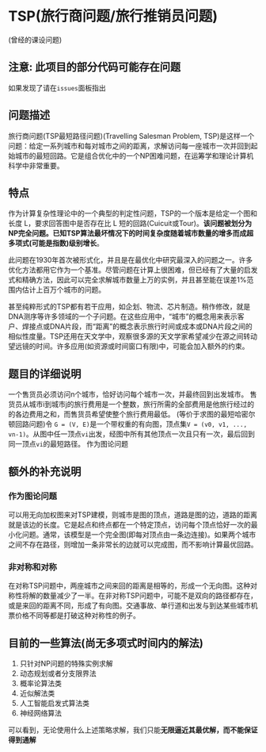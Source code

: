 # TSP(旅行商问题/旅行推销员问题)
(曾经的课设问题)

## 注意: 此项目的部分代码可能存在问题

如果发现了请在`issues`面板指出

## 问题描述

旅行商问题(TSP最短路径问题)(Travelling Salesman Problem, TSP)是这样一个问题：给定一系列城市和每对城市之间的距离，求解访问每一座城市一次并回到起始城市的最短回路。它是组合优化中的一个NP困难问题，在运筹学和理论计算机科学中非常重要。

## 特点

作为计算复杂性理论中的一个典型的判定性问题，TSP的一个版本是给定一个图和长度 L，要求回答图中是否存在比 L 短的回路(Cuicuit或Tour)。**该问题被划分为NP完全问题。已知TSP算法最坏情况下的时间复杂度随着城市数量的增多而成超多项式(可能是指数)级别增长**。

此问题在1930年首次被形式化，并且是在最优化中研究最深入的问题之一。许多优化方法都用它作为一个基准。尽管问题在计算上很困难，但已经有了大量的启发式和精确方法，因此可以完全求解城市数量上万的实例，并且甚至能在误差1%范围内估计上百万个城市的问题。

甚至纯粹形式的TSP都有若干应用，如企划、物流、芯片制造。稍作修改，就是DNA测序等许多领域的一个子问题。在这些应用中，“城市”的概念用来表示客户、焊接点或DNA片段，而“距离”的概念表示旅行时间或成本或DNA片段之间的相似性度量。TSP还用在天文学中，观察很多源的天文学家希望减少在源之间转动望远镜的时间。许多应用(如资源或时间窗口有限)中，可能会加入额外的约束。

## 题目的详细说明

一个售货员必须访问n个城市，恰好访问每个城市一次，并最终回到出发城市。
售货员从城市i到城市j的旅行费用是一个整数，旅行所需的全部费用是他旅行经过的的各边费用之和，而售货员希望使整个旅行费用最低。
(等价于求图的最短哈密尔顿回路问题)令 `G = (V, E)`是一个带权重的有向图，顶点集`V = (v0, v1, ..., vn-1)`。从图中任一顶点`vi`出发，经图中所有其他顶点一次且只有一次，最后回到同一顶点`vi`的最短路径。
作为图论问题

## 额外的补充说明

### 作为图论问题 

可以用无向加权图来对TSP建模，则城市是图的顶点，道路是图的边，道路的距离就是该边的长度。它是起点和终点都在一个特定顶点，访问每个顶点恰好一次的最小化问题。通常，该模型是一个完全图(即每对顶点由一条边连接)。如果两个城市之间不存在路径，则增加一条非常长的边就可以完成图，而不影响计算最优回路。

### 非对称和对称

在对称TSP问题中，两座城市之间来回的距离是相等的，形成一个无向图。这种对称性将解的数量减少了一半。在非对称TSP问题中，可能不是双向的路径都存在，或是来回的距离不同，形成了有向图。交通事故、单行道和出发与到达某些城市机票价格不同等都是打破这种对称性的例子。


## 目前的一些算法(尚无多项式时间内的解法)

1. 只针对NP问题的特殊实例求解
2. 动态规划或者分支限界法
3. 概率论算法类
4. 近似解法类
5. 人工智能启发式算法类
6. 神经网络算法

可以看到，无论使用什么上述策略求解，我们只能**无限逼近其最优解，而不能保证得到通解**